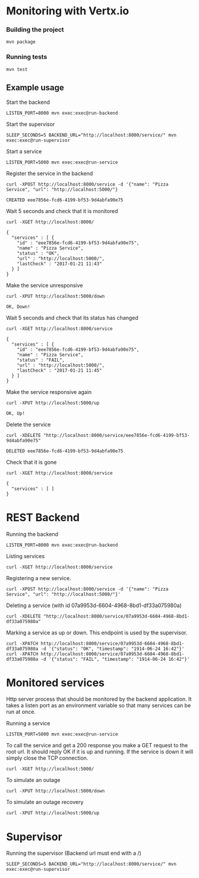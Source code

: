 # Monitoring with Vertx.io

### Building the project

```
mvn package
```

### Running tests

```
mvn test
```

## Example usage

Start the backend

```
LISTEN_PORT=8000 mvn exec:exec@run-backend
```

Start the supervisor

```
SLEEP_SECONDS=5 BACKEND_URL="http://localhost:8000/service/" mvn exec:exec@run-supervisor
```

Start a service

```
LISTEN_PORT=5000 mvn exec:exec@run-service
```

Register the service in the backend

```
curl -XPOST http://localhost:8000/service -d '{"name": "Pizza Service", "url": "http://localhost:5000/"}

CREATED eee7856e-fcd6-4199-bf53-9d4abfa90e75
```

Wait 5 seconds and check that it is monitored

```
curl -XGET http://localhost:8000/

{
  "services" : [ {
    "id" : "eee7856e-fcd6-4199-bf53-9d4abfa90e75",
    "name" : "Pizza Service",
    "status" : "OK",
    "url" : "http://localhost:5000/",
    "lastCheck" : "2017-01-21 11:43"
  } ]
}
```

Make the service unresponsive

```
curl -XPUT http://localhost:5000/down

OK, Down!
```

Wait 5 seconds and check that its status has changed

```
curl -XGET http://localhost:8000/service

{
  "services" : [ {
    "id" : "eee7856e-fcd6-4199-bf53-9d4abfa90e75",
    "name" : "Pizza Service",
    "status" : "FAIL",
    "url" : "http://localhost:5000/",
    "lastCheck" : "2017-01-21 11:45"
  } ]
}

```

Make the service responsive again

```
curl -XPUT http://localhost:5000/up

OK, Up!
```

Delete the service
```
curl -XDELETE "http://localhost:8000/service/eee7856e-fcd6-4199-bf53-9d4abfa90e75"

DELETED eee7856e-fcd6-4199-bf53-9d4abfa90e75
```

Check that it is gone
```
curl -XGET http://localhost:8000/service

{
  "services" : [ ]
}
```

# REST Backend

Running the backend

```
LISTEN_PORT=8000 mvn exec:exec@run-backend
```

Listing services

```
curl -XGET http://localhost:8000/service
```

Registering a new service.

```
curl -XPOST http://localhost:8000/service -d '{"name": "Pizza Service", "url": "http://localhost:5000/"}'
```

Deleting a service (with id 07a9953d-6604-4968-8bd1-df33a075980a)

```
curl -XDELETE "http://localhost:8000/service/07a9953d-6604-4968-8bd1-df33a075980a"
```

Marking a service as up or down. This endpoint is used by the supervisor.

```
curl -XPATCH http://localhost:8000/service/07a9953d-6604-4968-8bd1-df33a075980a -d '{"status": "OK", "timestamp": "1914-06-24 16:42"}'
curl -XPATCH http://localhost:8000/service/07a9953d-6604-4968-8bd1-df33a075980a -d '{"status": "FAIL", "timestamp": "1914-06-24 16:42"}'
```

# Monitored services
Http server process that should be monitored by the backend application. It takes a listen port as an environment variable so that many services can be run at once.

Running a service

```
LISTEN_PORT=5000 mvn exec:exec@run-service
```

To call the service and get a 200 response you make a GET request to the root url. It should reply OK if it is up and running. If the service is down it will simply close the TCP connection.

```
curl -XGET http://localhost:5000/
```

To simulate an outage

```
curl -XPUT http://localhost:5000/down
```

To simulate an outage recovery

```
curl -XPUT http://localhost:5000/up
```

# Supervisor

Running the supervisor (Backend url must end with a /)

```
SLEEP_SECONDS=5 BACKEND_URL="http://localhost:8000/service/" mvn exec:exec@run-supervisor
```
